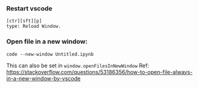 ### Restart vscode

```
[ctr][sft][p]
type: Reload Window.
```

### Open file in a new window:

```
code --new-window Untitled.ipynb
```
This can also be set in `window.openFilesInNewWindow`
Ref: https://stackoverflow.com/questions/53186356/how-to-open-file-always-in-a-new-window-by-vscode

